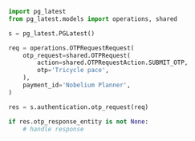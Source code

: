 <!-- Start SDK Example Usage -->


```python
import pg_latest
from pg_latest.models import operations, shared

s = pg_latest.PGLatest()

req = operations.OTPRequestRequest(
    otp_request=shared.OTPRequest(
        action=shared.OTPRequestAction.SUBMIT_OTP,
        otp='Tricycle pace',
    ),
    payment_id='Nobelium Planner',
)

res = s.authentication.otp_request(req)

if res.otp_response_entity is not None:
    # handle response
```
<!-- End SDK Example Usage -->